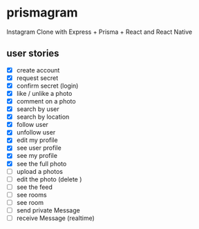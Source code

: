 # prismagram

Instagram Clone with Express + Prisma + React and React Native

## user stories

- [x] create account
- [x] request secret
- [x] confirm secret (login)
- [x] like / unlike a photo
- [x] comment on a photo
- [x] search by user
- [x] search by location
- [x] follow user
- [x] unfollow user
- [x] edit my profile
- [x] see user profile
- [x] see my profile
- [x] see the full photo
- [ ] upload a photos
- [ ] edit the photo (delete )
- [ ] see the feed
- [ ] see rooms
- [ ] see room
- [ ] send private Message
- [ ] receive Message (realtime)
